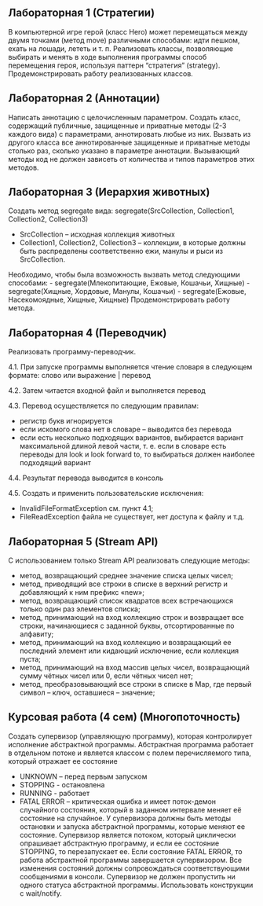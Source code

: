 ## Лабораторная 1 (Стратегии)
В компьютерной игре герой (класс Hero) может перемещаться между двумя точками (метод move) различными способами: идти пешком, ехать на лошади, лететь и т. п. Реализовать классы, позволяющие выбирать и менять в ходе выполнения программы способ перемещения героя, используя паттерн “стратегия” (strategy). Продемонстрировать работу реализованных классов.

## Лабораторная 2 (Аннотации)
Написать аннотацию с целочисленным параметром. Создать класс, содержащий публичные, защищенные и приватные методы (2-3 каждого вида) с параметрами, аннотировать любые из них. Вызвать из другого класса все аннотированные защищенные и приватные методы столько раз, сколько указано в параметре аннотации. Вызывающий методы код не должен зависеть от количества и типов параметров этих методов.

## Лабораторная 3 (Иерархия животных)
Создать метод segregate вида:
segregate(SrcCollection, Collection1, Collection2, Collection3)
- SrcCollection – исходная коллекция животных
- Collection1, Collection2, Collection3 – коллекции, в которые должны быть распределены соответственно ежи, манулы и рыси из SrcCollection. 
  
Необходимо, чтобы была возможность вызвать метод следующими способами:
    - segregate(Млекопитающие, Ежовые, Кошачьи, Хищные)
    - segregate(Хищные, Хордовые, Манулы, Кошачьи)
    - segregate(Ежовые, Насекомоядные, Хищные, Хищные)
      Продемонстрировать работу метода.

## Лабораторная 4 (Переводчик)
Реализовать программу-переводчик.

4.1. При запуске программы выполняется чтение словаря в следующем формате: слово или выражение | перевод

4.2. Затем читается входной файл и выполняется перевод

4.3. Перевод осуществляется по следующим правилам:
- регистр букв игнорируется
- если искомого слова нет в словаре – выводится без перевода
- если есть несколько подходящих вариантов, выбирается вариант максимальной длиной левой части, т. е. если в словаре есть переводы для look и look forward to, то выбираться должен наиболее подходящий вариант

4.4. Результат перевода выводится в консоль

4.5. Создать и применить пользовательские исключения:
- InvalidFileFormatException см. пункт 4.1;
- FileReadException файла не существует, нет доступа к файлу и т.д.

## Лабораторная 5 (Stream API)
С использованием только Stream API реализовать следующие методы:
- метод, возвращающий среднее значение списка целых чисел;
- метод, приводящий все строки в списке в верхний регистр и добавляющий к ним префикс «new»;
- метод, возвращающий список квадратов всех встречающихся только один раз элементов списка;
- метод, принимающий на вход коллекцию строк и возвращает все строки, начинающиеся с заданной буквы, отсортированные по алфавиту;
- метод, принимающий на вход коллекцию и возвращающий ее последний элемент или кидающий исключение, если коллекция пуста;
- метод, принимающий на вход массив целых чисел, возвращающий сумму чётных чисел или 0, если чётных чисел нет;
- метод, преобразовывающий все строки в списке в Map, где первый символ – ключ, оставшиеся – значение;

## Курсовая работа (4 сем) (Многопоточность)
Создать супервизор (управляющую программу), которая контролирует исполнение абстрактной программы. 
Абстрактная программа работает в отдельном потоке и является классом с полем перечисляемого типа, который отражает ее состояние
- UNKNOWN – перед первым запуском
- STOPPING - остановлена
- RUNNING - работает
- FATAL ERROR – критическая ошибка
и имеет поток-демон случайного состояния, который в заданном интервале меняет её состояние на случайное. 
У супервизора должны быть методы остановки и запуска абстрактной программы, которые меняют ее состояние. Супервизор является потоком, который циклически опрашивает абстрактную программу, и если ее состояние STOPPING, то перезапускает ее. Если состояние FATAL ERROR, то работа абстрактной программы завершается супервизором. Все изменения состояний должны сопровождаться соответствующими сообщениями в консоли. Супервизор не должен пропустить ни одного статуса абстрактной программы. Использовать конструкции с wait/notify.
